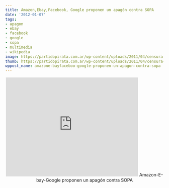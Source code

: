 ```yaml
---
title: Amazon,Ebay,Facebook, Google proponen un apagón contra SOPA
date: '2012-01-07'
tags:
- apagon
- ebay
- facebook
- google
- sopa
- multimedia
- wikipedia
image: https://partidopirata.com.ar/wp-content/uploads/2011/04/censura.jpg
thumb: https://partidopirata.com.ar/wp-content/uploads/2011/04/censura-150x150.jpg
wppost_name: amazone-bayfaceboo-google-proponen-un-apagon-contra-sopa
---
```


<center>
<iframe src="http://www.youtube.com/embed/YnYT9SURn6g" frameborder="0" width="420" height="315"></iframe>
Amazon-E-bay-Google proponen un apagón contra SOPA</center>
